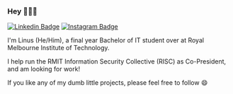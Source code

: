 ### Hey 👋👋👋

[![Linkedin Badge](https://img.shields.io/badge/-LinkedIn-0e76a8?style=flat-square&logo=Linkedin&logoColor=white)](https://www.linkedin.com/in/linus-kay)
[![Instagram Badge](https://img.shields.io/badge/-Instagram-e4405f?style=flat-square&logo=Instagram&logoColor=white)](https://www.instagram.com/linus_kay/)

I'm Linus (He/Him), a final year Bachelor of IT student over at Royal Melbourne Institute of Technology. 

I help run the RMIT Information Security Collective (RISC) as Co-President, and am looking for work! 

If you like any of my dumb little projects, please feel free to follow 😄

<!--
**LinusKay/LinusKay** is a ✨ _special_ ✨ repository because its `README.md` (this file) appears on your GitHub profile.

Here are some ideas to get you started:

- 🔭 I’m currently working on ...
- 🌱 I’m currently learning ...
- 👯 I’m looking to collaborate on ...
- 🤔 I’m looking for help with ...
- 💬 Ask me about ...
- 📫 How to reach me: ...
- 😄 Pronouns: ...
- ⚡ Fun fact: ...
-->
